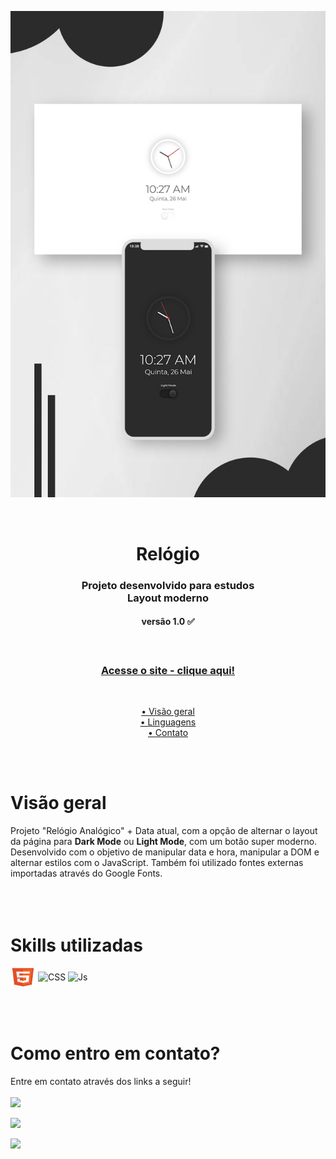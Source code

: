 <p align = "center">
  <img src ="assets/img/relogio_readme.jpg" alt = "mockup" />
</p>

<br>

<div align = "center">
<h1>Relógio</h1>
</div>

<h3 align = "center">
  Projeto desenvolvido para estudos
  <br>Layout moderno
</h3>

<h4 align = "center">
	versão 1.0 ✅
</h4>
<br>
<h3 align = "center">
<a href="https://matealves.github.io/relogio_analogico/" target="_blank">Acesse o site - clique aqui!
</a> 
</h3>

<br>

<p align="center">
 <a href="#visao">• Visão geral</a> <br>
 <a href="#leng">• Linguagens</a> <br>
 <a href="#contato">• Contato</a>  
</p>
<br>
<br>

<div id="visao">
<h1>  Visão geral </h1>
Projeto "Relógio Analógico" + Data atual, com a opção de alternar o layout da página para <strong>Dark Mode</strong> ou <strong>Light Mode</strong>, com um botão super moderno. Desenvolvido com o objetivo de manipular data e hora, manipular a DOM e alternar estilos com o JavaScript. Também foi utilizado fontes externas importadas através do Google Fonts.

</div>
<br>
<br>
<br>

<div id="leng">
<h1>  Skills utilizadas </h1>

 <img align="center" alt="HTML" height="30" width="40" src="https://raw.githubusercontent.com/devicons/devicon/master/icons/html5/html5-original.svg">
  <img align="center" alt="CSS" height="30" width="40" src="https://cdn.jsdelivr.net/gh/devicons/devicon/icons/css3/css3-original.svg">
  <img align="center" alt="Js" height="30" width="40" src="https://cdn.jsdelivr.net/gh/devicons/devicon/icons/javascript/javascript-original.svg">

</div>
<br>
<br>
<br>

<div id="contato">
<h1> Como entro em contato? </h1>

Entre em contato através dos links a seguir!
<br>
<br>
<a href="https://www.linkedin.com/in/mateusalvesds/" target="_blank"><img src="https://img.shields.io/badge/-LinkedIn-%230077B5?style=for-the-badge&logo=linkedin&logoColor=white" target="_blank"></a>

<a href = "mailto:contatomateusalves@hotmail.com"><img src="https://img.shields.io/badge/Microsoft_Outlook-0078D4?style=for-the-badge&logo=microsoft-outlook&logoColor=white" target="_blank"></a>

<a href="https://api.whatsapp.com/send?phone=+5511966616365" target="_blank"><img src="https://img.shields.io/badge/WhatsApp-25D366?style=for-the-badge&logo=whatsapp&logoColor=white" target="_blank"></a>

</div>
<br>
<br>
<br>
